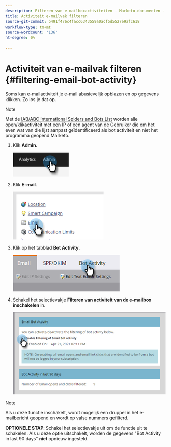 ```yaml
---
description: Filteren van e-mailboxactiviteiten - Marketo-documenten - Productdocumentatie
title: Activiteit e-mailvak filteren
source-git-commit: b491f476c4facc6343559a0acf5d5527e9afc618
workflow-type: tm+mt
source-wordcount: '136'
ht-degree: 0%

---
```


# Activiteit van e-mailvak filteren {#filtering-email-bot-activity}

Soms kan e-mailactiviteit je e-mail abusievelijk opblazen en op gegevens klikken. Zo los je dat op.

>[!NOTE]
>
>Met de [IAB/ABC International Spiders and Bots List](https://www.iab.com/guidelines/iab-abc-international-spiders-bots-list/) worden alle open/klikactiviteit met een IP of een agent van de Gebruiker die om het even wat van die lijst aanpast geïdentificeerd als bot activiteit en niet het programma geopend Marketo.

1. Klik **Admin**.

   ![](assets/filtering-email-bot-activity-1.png)

1. Klik **E-mail**.

   ![](assets/filtering-email-bot-activity-2.png)

1. Klik op het tabblad **Bot Activity**.

   ![](assets/filtering-email-bot-activity-3.png)

1. Schakel het selectievakje **Filteren van activiteit van de e-mailbox inschakelen** in.

   ![](assets/filtering-email-bot-activity-4.png)

>[!NOTE]
>
>Als u deze functie inschakelt, wordt mogelijk een druppel in het e-mailbericht geopend en wordt op valse nummers gefilterd.

**OPTIONELE STAP**: Schakel het selectievakje uit om de functie uit te schakelen. Als u deze optie uitschakelt, worden de gegevens &quot;Bot Activity in last 90 days&quot; **niet** opnieuw ingesteld.
